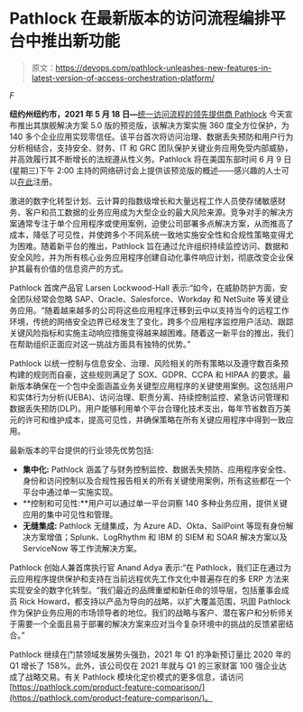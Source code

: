 # Pathlock 在最新版本的访问流程编排平台中推出新功能

> 原文：<https://devops.com/pathlock-unleashes-new-features-in-latest-version-of-access-orchestration-platform/>

*F*

**纽约州纽约市，2021 年 5 月 18 日—**[统一访问流程的领先提供商 Pathlock](https://pathlock.com/) 今天宣布推出其旗舰解决方案 5.0 版的预览版，该解决方案实施 360 度全方位保护，为 140 多个企业应用实现零信任。该平台首次将访问治理、数据丢失预防和用户行为分析相结合，支持安全、财务、IT 和 GRC 团队保护关键业务应用免受内部威胁，并高效履行其不断增长的法规遵从性义务。Pathlock 将在美国东部时间 6 月 9 日(星期三)下午 2:00 主持的网络研讨会上提供该预览版的概述——感兴趣的人士可以[在此](https://go.pathlock.com/product-preview-webcast-5-0.html)注册。

激进的数字化转型计划、云计算的指数级增长和大量远程工作人员使存储敏感财务、客户和员工数据的业务应用成为大型企业的最大风险来源。竞争对手的解决方案通常专注于单个应用程序或使用案例，迫使公司部署多点解决方案，从而推高了成本，降低了可见性，并使跨多个不同系统一致地实施安全性和合规性策略变得尤为困难。随着新平台的推出，Pathlock 旨在通过允许组织持续监控访问、数据和安全风险，并为所有核心业务应用程序创建自动化事件响应计划，彻底改变企业保护其最有价值的信息资产的方式。

Pathlock 首席产品官 Larsen Lockwood-Hall 表示:“如今，在威胁防护方面，安全团队经常会忽略 SAP、Oracle、Salesforce、Workday 和 NetSuite 等关键业务应用。“随着越来越多的公司将这些应用程序迁移到云中以支持当今的远程工作环境，传统的网络安全边界已经发生了变化，跨多个应用程序监控用户活动、跟踪关键风险指标和实施主动响应措施变得越来越困难。随着这一新平台的推出，我们在帮助组织正面应对这一挑战方面具有独特的优势。”

Pathlock 以统一控制与信息安全、治理、风险相关的所有策略以及遵守数百条预构建的规则而自豪，这些规则满足了 SOX、GDPR、CCPA 和 HIPAA 的要求。最新版本确保在一个包中全面涵盖业务关键型应用程序的关键使用案例。这包括用户和实体行为分析(UEBA)、访问治理、职责分离、持续控制监控、紧急访问管理和数据丢失预防(DLP)。用户能够利用单个平台合理化技术支出，每年节省数百万美元的许可和维护成本，提高可见性，并确保策略在所有关键应用程序中得到一致应用。

最新版本的平台提供的行业领先优势包括:

*   **集中化:** Pathlock 涵盖了与财务控制监控、数据丢失预防、应用程序安全性、身份和访问控制以及合规性报告相关的所有关键使用案例，所有这些都在一个平台中通过单一实施实现。
*   **控制和可见性:**用户可以通过单一平台洞察 140 多种业务应用，提供关键应用的集中可见性和管理。
*   **无缝集成:** Pathlock 无缝集成，为 Azure AD、Okta、SailPoint 等现有身份解决方案增值；Splunk、LogRhythm 和 IBM 的 SIEM 和 SOAR 解决方案以及 ServiceNow 等工作流解决方案。

Pathlock 创始人兼首席执行官 Anand Adya 表示:“在 Pathlock，我们正在通过为云应用程序提供保护和支持在当前远程优先工作文化中普遍存在的多 ERP 方法来实现安全的数字化转型。“我们最近的品牌重塑和新任命的领导层，包括董事会成员 Rick Howard，都支持以产品为导向的战略，以扩大覆盖范围，巩固 Pathlock 作为保护业务应用的市场领导者的地位。我们的战略与客户、潜在客户和分析师关于需要一个全面且易于部署的解决方案来应对当今复杂环境中的挑战的反馈紧密结合。”

Pathlock 继续在门禁领域发展势头强劲，2021 年 Q1 的净新预订量比 2020 年的 Q1 增长了 158%。此外，该公司仅在 2021 年就与 Q1 的三家财富 100 强企业达成了战略交易。有关 Pathlock 模块化定价模式的更多信息，请访问[https://pathlock.com/product-feature-comparison/](https://pathlock.com/product-feature-comparison/)。